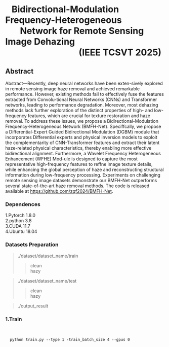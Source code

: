 # &nbsp;&nbsp; Bidirectional-Modulation Frequency-Heterogeneous  &nbsp;&nbsp;&nbsp;&nbsp;&nbsp;&nbsp;&nbsp;Network for Remote Sensing Image Dehazing<br> &nbsp;&nbsp;&nbsp;&nbsp;&nbsp; &nbsp;&nbsp;&nbsp;&nbsp;&nbsp; &nbsp;&nbsp;&nbsp;&nbsp;&nbsp;&nbsp;&nbsp;&nbsp;&nbsp; &nbsp;&nbsp;&nbsp;&nbsp;&nbsp; &nbsp;&nbsp;&nbsp;&nbsp;&nbsp;&nbsp;&nbsp;(IEEE TCSVT 2025)

## Abstract

Abstract—Recently, deep neural networks have been exten-sively
explored in remote sensing image haze removal and
achieved remarkable performance. However, existing methods
fail to effectively fuse the features extracted from Convolu-tional
Neural Networks (CNNs) and Transformer networks,
leading to performance degradation. Moreover, most dehazing
methods lack further exploration of the distinct properties of
high- and low-frequency features, which are crucial for texture
restoration and haze removal. To address these issues, we
propose a Bidirectional-Modulation Frequency-Heterogeneous
Network (BMFH-Net). Speciffcally, we propose a Differential-Expert
Guided Bidirectional Modulation (DGBM) module that
incorporates Differential experts and physical inversion models
to exploit the complementarity of CNN-Transformer features and
extract their latent haze-related physical characteristics, thereby
enabling more effective bidirectional alignment. Furthermore, a
Wavelet Frequency Heterogeneous Enhancement (WFHE) Mod-ule
is designed to capture the most representative high-frequency
features to reffne image texture details, while enhancing the global
perception of haze and reconstructing structural information
during low-frequency processing. Experiments on challenging
remote sensing image datasets demonstrate our BMFH-Net
outperforms several state-of-the-art haze removal methods. The
code is released available at https://github.com/zqf2024/BMFH-Net.

### Dependences


1.Pytorch 1.8.0  
2.python 3.8  
3.CUDA 11.7  
4.Ubuntu 18.04

### Datasets Preparation
>./dataset/dataset_name/train
>>clean<br>
>>hazy

>./dataset/dataset_name/test
>>clean<br>
>>hazy

>./output_result


### 1.Train 
<div style="display: flex; justify - content: center; align - items: center; height: 100vh;">
  <pre style="background - color: lightgray;"><code>
  python train.py --type 1 -train_batch_size 4 --gpus 0
  </code></pre>
</div>

### 2.Test 
<div style="display: flex; justify - content: center; align - items: center; height: 100vh;">
  <pre style="background - color: lightgray;"><code>
  python test.py --type 1  --gpus 0
  </code></pre>
</div>

### 3.Clone the repo
<div style="display: flex; justify - content: center; align - items: center; height: 100vh;">
  <pre style="background - color: lightgray;"><code>
  it clone https://github.com/zqf2024/BFMT-Net.git
  </code></pre>
</div>

# Visualization Results

![thick.jpg](images/thick.jpg)
### Results on Haze1k-thick remote sensing Dehazing Challenge testing images  
<br>


  

![RICE1.jpg](images/RICE1.jpg)
### Results on RICE1 remote sensing Dehazing Challenge testing images  
<br>



![RICE2.jpg](images/RICE2.jpg)
### Results on RICE2 remote sensing Dehazing Challenge testing images  
<br>



![RISD.jpg](images/RSID.jpg)
### Results on RSID remote sensing Dehazing Challenge testing images






